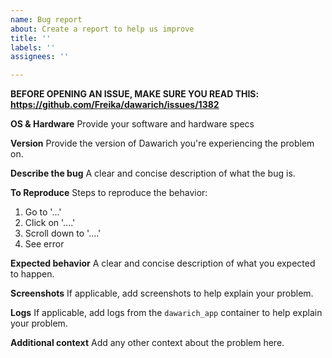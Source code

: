 ```yaml
---
name: Bug report
about: Create a report to help us improve
title: ''
labels: ''
assignees: ''

---
```


**BEFORE OPENING AN ISSUE, MAKE SURE YOU READ THIS: https://github.com/Freika/dawarich/issues/1382**

**OS & Hardware**
Provide your software and hardware specs

**Version**
Provide the version of Dawarich you're experiencing the problem on.

**Describe the bug**
A clear and concise description of what the bug is.

**To Reproduce**
Steps to reproduce the behavior:
1. Go to '...'
2. Click on '....'
3. Scroll down to '....'
4. See error

**Expected behavior**
A clear and concise description of what you expected to happen.

**Screenshots**
If applicable, add screenshots to help explain your problem.

**Logs**
If applicable, add logs from the `dawarich_app` container to help explain your problem.

**Additional context**
Add any other context about the problem here.
